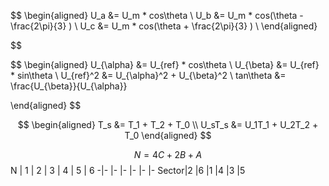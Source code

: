 $$
\begin{aligned}
U_a &= U_m * cos\theta \\
U_b &= U_m * cos(\theta - \frac{2\pi}{3} ) \\
U_c &= U_m * cos(\theta + \frac{2\pi}{3} ) \\
\end{aligned}

$$

$$
\begin{aligned}
U_{\alpha} &= U_{ref} * cos\theta \\
U_{\beta}  &= U_{ref} * sin\theta \\
U_{ref}^2  &= U_{\alpha}^2 + U_{\beta}^2 \\
tan\theta  &= \frac{U_{\beta}}{U_{\alpha}}

\end{aligned}
$$

$$
\begin{aligned}
T_s &= T_1 + T_2 + T_0 \\
U_sT_s &= U_1T_1 + U_2T_2 + T_0
\end{aligned}
$$

$$
N=4C + 2B + A
$$
N | 1 | 2 | 3 | 4 | 5 | 6 
 -|-  |-  |-  |-  |-  |-
 Sector|2  |6  |1  |4  |3  |5
 